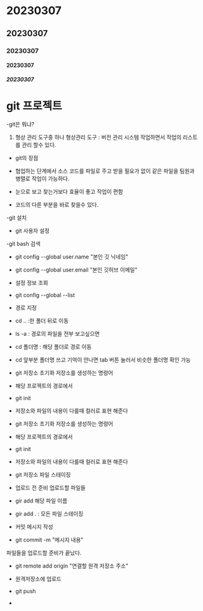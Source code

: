 # 20230307
<!-- md 문서 작성 -->
<!-- # 제목을 작성해주고 -->
<!-- h1~h5 태그랑 비슷하네? -->
## 20230307

### 20230307
#### 20230307
##### 20230307

<!-- 리스트 형태 작성 -->
# git 프로젝트

-git은 뭐냐?
1. 형상 관리 도구중 하나
형상관리 도구 : 버전 관리 시스템
작업하면서 작업의 리스트를 관리 할수 있다.

- git의 장점
- 협업하는 단계에서 소스 코드를 파일로 주고
받을 필요가 없이 같은 파일을 팀원과 병렬로 작업이 가능하다.

- 눈으로 보고 찾는거보다 효율이 좋고 작업이 편함

- 코드의 다른 부분을 바로 찾을수 있다.


-git 설치

- git 사용자 설정

-git bash 검색

- git config --global user.name "본인 깃 닉네임"
- git config --global user.email "본인 깃허브 이메일"
- 설정 정보 조회
- git config --global --list

- 경로 지정
- cd .. :한 폴더 뒤로 이동
- ls -a : 경로의 파일을 전부 보고싶으면
- cd 폴더명 : 해당 폴더로 경로 이동
- cd 앞부분 폴더명 쓰고 기억이 안나면 tab 버튼 눌러서 비슷한 폴더명 확인 가능

- git 저장소 초기화 저장소를 생성하는 명령어
- 해당 프로젝트의 경로에서
- git init

- 저장소와 파일의 내용이 다를때 컬러로 표현 해준다


- git 저장소 초기화 저장소를 생성하는 명령어
- 해당 프로젝트의 경로에서
- git init
- 저장소와 파일의 내용이 다를때 컬러로 표현 해준다

- git 저장소 파일 스테이징
- 업로드 전 준비 업로드할 파일들

- gir add 해당 파일 이름
- gir add . : 모든 파일 스테이징

- 커밋 메시지 작성
- git commit -m "메시지 내용"

파일들을 업로드할 준비가 끝났다.
- git remote add origin "연결할 원격 저장소 주소"

- 원격저장소에 업로드
- git push

- 
